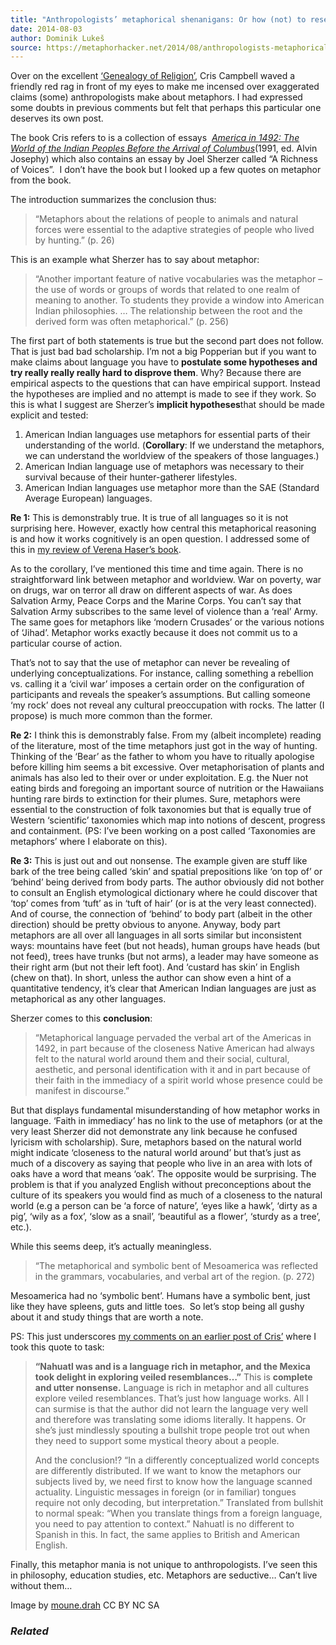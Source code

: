 ```yaml
---
title: "Anthropologists’ metaphorical shenanigans: Or how (not) to research metaphor"
date: 2014-08-03
author: Dominik Lukeš
source: https://metaphorhacker.net/2014/08/anthropologists-metaphorical-shenanigans-or-how-not-to-research-metaphor
---
```


Over on the excellent [‘Genealogy of Religion’](http://genealogyreligion.net/invisible-disenchantments), Cris Campbell waved a friendly red rag in front of my eyes to make me incensed over exaggerated claims (some) anthropologists make about metaphors. I had expressed some doubts in previous comments but felt that perhaps this particular one deserves its own post.

The book Cris refers to is a collection of essays  [*America in 1492: The World of the Indian Peoples Before the Arrival of Columbus*](http://www.amazon.com/America-1492-Peoples-Arrival-Columbus/dp/0679743375)(1991, ed. Alvin Josephy) which also contains an essay by Joel Sherzer called “A Richness of Voices”.  I don’t have the book but I looked up a few quotes on metaphor from the book.

The introduction summarizes the conclusion thus:

> “Metaphors about the relations of people to animals and natural forces were essential to the adaptive strategies of people who lived by hunting.” (p. 26)

This is an example what Sherzer has to say about metaphor:

> “Another important feature of native vocabularies was the metaphor – the use of words or groups of words that related to one realm of meaning to another. To students they provide a window into American Indian philosophies. … The relationship between the root and the derived form was often metaphorical.” (p. 256)

The first part of both statements is true but the second part does not follow. That is just bad bad scholarship. I’m not a big Popperian but if you want to make claims about language you have to **postulate some hypotheses and try really really really hard to disprove them**. Why? Because there are empirical aspects to the questions that can have empirical support. Instead the hypotheses are implied and no attempt is made to see if they work. So this is what I suggest are Sherzer’s **implicit hypotheses**that should be made explicit and tested:

1. American Indian languages use metaphors for essential parts of their understanding of the world. (**Corollary**: If we understand the metaphors, we can understand the worldview of the speakers of those languages.)
2. American Indian language use of metaphors was necessary to their survival because of their hunter-gatherer lifestyles.
3. American Indian languages use metaphor more than the SAE (Standard Average European) languages.

**Re 1:** This is demonstrably true. It is true of all languages so it is not surprising here. However, exactly how central this metaphorical reasoning is and how it works cognitively is an open question. I addressed some of this in [my review of Verena Haser’s book](https://www.academia.edu/7857439/Review_Haser_Verena_Metaphor_Metonymy_and_Experientialist_Philosophy_Challenging_Cognitive_Semantics).

As to the corollary, I’ve mentioned this time and time again. There is no straightforward link between metaphor and worldview. War on poverty, war on drugs, war on terror all draw on different aspects of war. As does Salvation Army, Peace Corps and the Marine Corps. You can’t say that Salvation Army subscribes to the same level of violence than a ‘real’ Army. The same goes for metaphors like ‘modern Crusades’ or the various notions of ‘Jihad’. Metaphor works exactly because it does not commit us to a particular course of action.

That’s not to say that the use of metaphor can never be revealing of underlying conceptualizations. For instance, calling something a rebellion vs. calling it a ‘civil war’ imposes a certain order on the configuration of participants and reveals the speaker’s assumptions. But calling someone ‘my rock’ does not reveal any cultural preoccupation with rocks. The latter (I propose) is much more common than the former.

**Re 2:** I think this is demonstrably false. From my (albeit incomplete) reading of the literature, most of the time metaphors just got in the way of hunting. Thinking of the ‘Bear’ as the father to whom you have to ritually apologise before killing him seems a bit excessive. Over metaphorisation of plants and animals has also led to their over or under exploitation. E.g. the Nuer not eating birds and foregoing an important source of nutrition or the Hawaiians hunting rare birds to extinction for their plumes. Sure, metaphors were essential to the construction of folk taxonomies but that is equally true of Western ‘scientific’ taxonomies which map into notions of descent, progress and containment. (PS: I’ve been working on a post called ‘Taxonomies are metaphors’ where I elaborate on this).

**Re 3:** This is just out and out nonsense. The example given are stuff like bark of the tree being called ‘skin’ and spatial prepositions like ‘on top of’ or ‘behind’ being derived from body parts. The author obviously did not bother to consult an English etymological dictionary where he could discover that ‘top’ comes from ‘tuft’ as in ‘tuft of hair’ (or is at the very least connected). And of course, the connection of ‘behind’ to body part (albeit in the other direction) should be pretty obvious to anyone. Anyway, body part metaphors are all over all languages in all sorts similar but inconsistent ways: mountains have feet (but not heads), human groups have heads (but not feed), trees have trunks (but not arms), a leader may have someone as their right arm (but not their left foot). And ‘custard has skin’ in English (chew on that). In short, unless the author can show even a hint of a quantitative tendency, it’s clear that American Indian languages are just as metaphorical as any other languages.

Sherzer comes to this **conclusion**:

> “Metaphorical language pervaded the verbal art of the Americas in 1492, in part because of the closeness Native American had always felt to the natural world around them and their social, cultural, aesthetic, and personal identification with it and in part because of their faith in the immediacy of a spirit world whose presence could be manifest in discourse.”

But that displays fundamental misunderstanding of how metaphor works in language. ‘Faith in immediacy’ has no link to the use of metaphors (or at the very least Sherzer did not demonstrate any link because he confused lyricism with scholarship). Sure, metaphors based on the natural world might indicate ‘closeness to the natural world around’ but that’s just as much of a discovery as saying that people who live in an area with lots of oaks have a word that means ‘oak’. The opposite would be surprising. The problem is that if you analyzed English without preconceptions about the culture of its speakers you would find as much of a closeness to the natural world (e.g a person can be ‘a force of nature’, ‘eyes like a hawk’, ‘dirty as a pig’, ‘wily as a fox’, ‘slow as a snail’, ‘beautiful as a flower’, ‘sturdy as a tree’, etc.).

While this seems deep, it’s actually meaningless.

> “The metaphorical and symbolic bent of Mesoamerica was reflected in the grammars, vocabularies, and verbal art of the region. (p. 272)

Mesoamerica had no ‘symbolic bent’. Humans have a symbolic bent, just like they have spleens, guts and little toes.  So let’s stop being all gushy about it and study things that are worth a note.

PS: This just underscores [my comments on an earlier post of Cris’](http://genealogyreligion.net/reading-aztec-ritual) where I took this quote to task:

> **“Nahuatl was and is a language rich in metaphor, and the Mexica took delight in exploring veiled resemblances…”** This is **complete and utter nonsense.** Language is rich in metaphor and all cultures explore veiled resemblances. That’s just how language works. All I can surmise is that the author did not learn the language very well and therefore was translating some idioms literally. It happens. Or she’s just mindlessly spouting a bullshit trope people trot out when they need to support some mystical theory about a people.
>
> And the conclusion!? “In a differently conceptualized world concepts are differently distributed. If we want to know the metaphors our subjects lived by, we need first to know how the language scanned actuality. Linguistic messages in foreign (or in familiar) tongues require not only decoding, but interpretation.” Translated from bullshit to normal speak: “When you translate things from a foreign language, you need to pay attention to context.” Nahuatl is no different to Spanish in this. In fact, the same applies to British and American English.

Finally, this metaphor mania is not unique to anthropologists. I’ve seen this in philosophy, education studies, etc. Metaphors are seductive… Can’t live without them…

Image by [moune.drah](https://www.flickr.com/photos/70148128@N00/12893857533/) CC BY NC SA

### *Related*